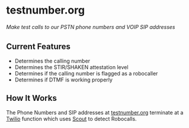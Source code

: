 # testnumber.org
###### Make test calls to our PSTN phone numbers and VOIP SIP addresses

## Current Features
- Determines the calling number
- Determines the STIR/SHAKEN attestation level
- Determines if the calling number is flagged as a robocaller
- Determines if DTMF is working properly

## How It Works
The Phone Numbers and SIP addresses at [testnumber.org](https://testnumber.org) terminate at a [Twilio](https://twilio.com) function which uses [Scout](https://scout.tel) to detect Robocalls.


